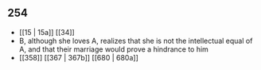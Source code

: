 ## 254
- [[15 | 15a]] [[34]] 
- B, although she loves A, realizes that she is not the intellectual equal of A, and that their marriage would prove a hindrance to him
- [[358]] [[367 | 367b]] [[680 | 680a]] 

